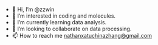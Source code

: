 - 👋 Hi, I’m @zzwin
- 👀 I’m interested in coding and molecules.
- 🌱 I’m currently learning data analysis.
- 💞️ I’m looking to collaborate on data processing.
- 📫 How to reach me nathanxatuchinazhang@gmail.com

<!---
zzwin/zzwin is a ✨ special ✨ repository because its `README.md` (this file) appears on your GitHub profile.
You can click the Preview link to take a look at your changes.
--->
